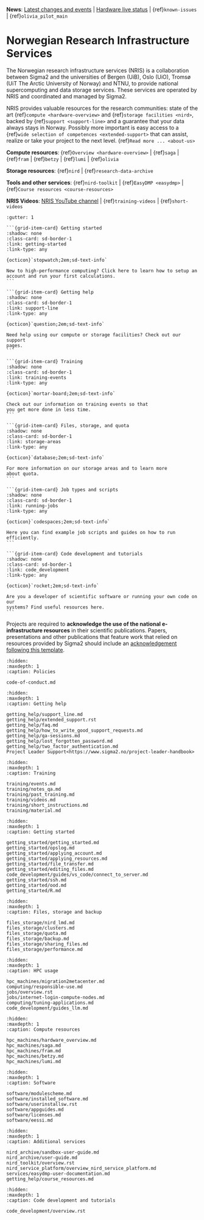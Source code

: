 **News**:
[Latest changes and events](https://opslog.sigma2.no) |
[Hardware live status](https://www.sigma2.no/hardware-status) |
{ref}`known-issues` |
{ref}`olivia_pilot_main`


# Norwegian Research Infrastructure Services

The Norwegian research infrastructure services (NRIS) is a collaboration
between Sigma2 and the universities of Bergen (UiB), Oslo (UiO), Tromsø (UiT
The Arctic University of Norway) and NTNU, to provide national supercomputing
and data storage services. These services are operated by NRIS and coordinated
and managed by Sigma2.

NRIS provides valuable resources for the research communities: state of the art
{ref}`compute <hardware-overview>` and {ref}`storage facilities <nird>`, backed
by {ref}`support <support-line>` and a guarantee that your data always stays in
Norway. Possibly more important is easy access to a {ref}`wide selection of
competences <extended-support>` that can assist, realize or take your project
to the next level. {ref}`Read more ... <about-us>`

**Compute resources**:
{ref}`Overview <hardware-overview>` | {ref}`saga` | {ref}`fram` | {ref}`betzy` | {ref}`lumi` | {ref}`olivia`

**Storage resources**:
{ref}`nird` | {ref}`research-data-archive`

**Tools and other services**:
{ref}`nird-toolkit` | {ref}`EasyDMP <easydmp>` | {ref}`Course resources <course-resources>`

**NRIS Videos**: [NRIS YouTube channel](https://www.youtube.com/channel/UCG6fTXEY_SQYohtpU6aZwPw) | {ref}`training-videos` | {ref}`short-videos`


````{grid} 2
:gutter: 1

```{grid-item-card} Getting started
:shadow: none
:class-card: sd-border-1
:link: getting-started
:link-type: any

{octicon}`stopwatch;2em;sd-text-info`

New to high-performance computing? Click here to learn how to setup an
account and run your first calculations.
```

```{grid-item-card} Getting help
:shadow: none
:class-card: sd-border-1
:link: support-line
:link-type: any

{octicon}`question;2em;sd-text-info`

Need help using our compute or storage facilities? Check out our support
pages.
```

```{grid-item-card} Training
:shadow: none
:class-card: sd-border-1
:link: training-events
:link-type: any

{octicon}`mortar-board;2em;sd-text-info`

Check out our information on training events so that
you get more done in less time.
```

```{grid-item-card} Files, storage, and quota
:shadow: none
:class-card: sd-border-1
:link: storage-areas
:link-type: any

{octicon}`database;2em;sd-text-info`

For more information on our storage areas and to learn more
about quota.
```

```{grid-item-card} Job types and scripts
:shadow: none
:class-card: sd-border-1
:link: running-jobs
:link-type: any

{octicon}`codespaces;2em;sd-text-info`

Here you can find example job scripts and guides on how to run
efficiently.
```

```{grid-item-card} Code development and tutorials
:shadow: none
:class-card: sd-border-1
:link: code_development
:link-type: any

{octicon}`rocket;2em;sd-text-info`

Are you a developer of scientific software or running your own code on our
systems? Find useful resources here.
```

````

Projects are required to **acknowledge the use of the national e-infrastructure
resources** in their scientific publications. Papers, presentations and other
publications that feature work that relied on resources provided by Sigma2
should include an
[acknowledgement following this template](https://www.sigma2.no/acknowledgements).

```{toctree}
:hidden:
:maxdepth: 1
:caption: Policies

code-of-conduct.md
```

```{toctree}
:hidden:
:maxdepth: 1
:caption: Getting help

getting_help/support_line.md
getting_help/extended_support.rst
getting_help/faq.md
getting_help/how_to_write_good_support_requests.md
getting_help/qa-sessions.md
getting_help/lost_forgotten_password.md
getting_help/two_factor_authentication.md
Project Leader Support<https://www.sigma2.no/project-leader-handbook>
```

```{toctree}
:hidden:
:maxdepth: 1
:caption: Training

training/events.md
training/notes_qa.md
training/past_training.md
training/videos.md
training/short_instructions.md
training/material.md

```

```{toctree}
:hidden:
:maxdepth: 1
:caption: Getting started

getting_started/getting_started.md
getting_started/opslog.md
getting_started/applying_account.md
getting_started/applying_resources.md
getting_started/file_transfer.md
getting_started/editing_files.md
code_development/guides/vs_code/connect_to_server.md
getting_started/ssh.md
getting_started/ood.md
getting_started/R.md
```

```{toctree}
:hidden:
:maxdepth: 1
:caption: Files, storage and backup

files_storage/nird_lmd.md
files_storage/clusters.md
files_storage/quota.md
files_storage/backup.md
files_storage/sharing_files.md
files_storage/performance.md
```

```{toctree}
:hidden:
:maxdepth: 1
:caption: HPC usage

hpc_machines/migration2metacenter.md
computing/responsible-use.md
jobs/overview.rst
jobs/internet-login-compute-nodes.md
computing/tuning-applications.md
code_development/guides_llm.md
```

```{toctree}
:hidden:
:maxdepth: 1
:caption: Compute resources

hpc_machines/hardware_overview.md
hpc_machines/saga.md
hpc_machines/fram.md
hpc_machines/betzy.md
hpc_machines/lumi.md
```

```{toctree}
:hidden:
:maxdepth: 1
:caption: Software

software/modulescheme.md
software/installed_software.md
software/userinstallsw.rst
software/appguides.md
software/licenses.md
software/eessi.md
```

```{toctree}
:hidden:
:maxdepth: 1
:caption: Additional services

nird_archive/sandbox-user-guide.md
nird_archive/user-guide.md
nird_toolkit/overview.rst
nird_service_platform/overview_nird_service_platform.md
services/easydmp-user-documentation.md
getting_help/course_resources.md
```

```{toctree}
:hidden:
:maxdepth: 1
:caption: Code development and tutorials

code_development/overview.rst
```
